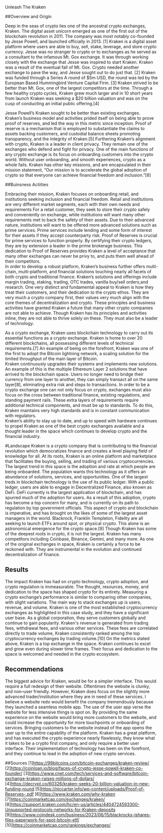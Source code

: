 Unleash The Kraken

##Overview and Origin

Deep in the seas of crypto lies one of the ancestral crypto exchanges, Kraken.  The digital asset unicorn emerged as one of the first  out of the blockchain revolution in 2011.  The company was most notably co-founded by Jesse Powell, and launched officially in 2013. [1] Kraken is a digital asset platform where users are able to buy, sell, stake, leverage, and store crypto currency.
Jesse was no stranger to crypto or to exchanges as he served as a consultant to the infamous Mt. Gox exchange.  It was through working closely with the exchange that Jesse was inspired to start Kraken.  Kraken was a result of the eventual fall of Mt. Gox.  Crypto needed another exchange to pave the way, and Jesse sought out to do just that. [2]
Kraken was funded through a Series A round of $5m USD, the round was led by the European Based Hummingbird Venture Capital Firm. [3]  Kraken strived to be better than Mt. Gox, one of the largest competitors at the time.  Through a few healthy crypto cycles, Kraken grew much larger and in 10 short years from  launch Kraken was seeking a $20 billion valuation and was on the cusp of conducting an initial public offering.[4]

Jesse Powell’s Kraken sought to be better than existing exchanges.  Kraken’s business model and activities prided itself on being able to prove proof of reserves, and  led the way in this metric since inception.  Proof of reserve is a mechanism that is employed to substantiate the claims to assets backing customers, and custodial balance sheets promoting transparency, and the integrity of Kraken.[5]  Furthering Kraken’s alignment with crypto, Kraken is a leader in client privacy.  They remain one of the exchanges who defend and fight for privacy. 
One of the main functions of any crypto exchange is its focus on onboarding customers into the crypto world.  Without user onboarding, and smooth experiences, crypto as a whole fails.  Kraken has other key missions, and are encapsulated in their mission statement, “Our mission is to accelerate the global adoption of crypto so that everyone can achieve financial freedom and inclusion.”[6]

##Buinsness Actiities

Embracing their mission, Kraken focuses on onboarding retail, and institutions seeking inclusion and financial freedom.  Retail and institutions are very different market segments, each with their own needs and requirements  For a retail customer, they seek to store their crypto safely and conveniently on exchange, while institutions  will want many other requirements met to back the safety of their assets.  Due to their advanced nature, institutions will want to be offered more advanced solutions such as prime services.  Prime services include lending and some form of interest for their assets if they accept counterparty risk.  Proof of Reserves is crucial for prime services to function properly.  By certifying their crypto ledgers, they are by extension a leader in the prime brokerage business.  This dedication to Proof of Reserves provides Kraken a level of acceptance that many other exchanges can never be privy to, and puts them well ahead of their competitors.    
In order to develop a robust platform, Kraken’s business further  offers multi-chain, multi-platform, and financial solutions touching nearly all facets of both crypto and traditional finance.  Kraken’s solutions and offerings include margin trading, staking, trading, OTC trades, vanilla buy/sell orders,and research.  One very distinct and fundamental appeal to Kraken is how they treat their customers, and their dedication to the crypto ethos.  They are very much a crypto company first, their values very much align with the core themes of decentralization and crypto.
These principles and business activities have granted Kraken a future that many other crypto companies are not able to achieve.  Though Kraken has its principles and activities inline, they are not able to thrive solely on these.  They must also be a leader of technology.

As a crypto exchange, Kraken uses blockchain technology to carry out its essential functions as a crypto exchange.  Kraken is home to over 20 different blockchains, all possessing different levels of technical requirements.[7] An example of being on the forefront, Kraken was one of the first to adopt the Bitcoin lightning network, a scaling solution for the limited throughput of the main layer of Bitcoin.  
Kraken continuously  upgrades their systems and  implements new solutions.  An example of this is the multiple Ethereum Layer 2 solutions that have arrived to the blockchain space.  Users no longer need to bridge their currency from one layer to another, they can simply transact all on the same layer[8], eliminating extra risk and steps to transactions.
In order to be a crypto exchange one can not only focus on crypto, exchanges must also focus on the cross between traditional finance, existing regulations, and standing payment rails.  These extra layers of requirements require additional technical components, and must be up to standards.  To do this, Kraken maintains very high standards and is in constant communication with regulators.    
Kraken’s ability to stay up to date, and up to speed with hardware continues to propel Kraken as one of the best crypto exchanges available and a thought leader in the space which continues to develop crypto and the financial industry.

#Landscape
Kraken is a crypto company that is contributing to the financial revolution which democratizes finance and creates a level playing field of knowledge for all.  At its roots, Kraken is an online platform and marketplace that facilitates the buying, selling, and trading of various cryptocurrencies. 
The largest trend in this space is the adoption and rate at which people are being onboarded.  The population wants this technology as it offers an abundance of solutions, services, and opportunities.
	One of the largest treds in blockchain technology is the use of its public ledger.  With a public ledger, users are able to engage in Decentralized Finance, also known as DeFi. DeFi currently is the largest application of blockchain, and has spurred much of the adoption for users.
As a result of this adoption, crypto has become a top concern for many, and is currently on its path to regulation by top government officials.  This aspect of crypto and blockchain is imperative, and has brought on the likes of some of the largest asset managers in the world.  Blackrock, Franklin Templeton, Fidelity are all seeking to launch ETFs around spot, or physical crypto.  This alone is an astronomical emergence for the crypto space.[9] 
	Though Kraken has some of the deepest roots in crypto, it is not the largest.  Kraken has many competitors including Coinbase, Binance, Gemini, and many more.  As one of the original exchanges in space, Kraken is certainly a force to be reckoned with.  They are instrumental in the evolution and continued decentralization of finance.

## Results

The impact Kraken has had on crypto technology, crypto adoption, and crypto regulation is immeasurable.  The thought, resources, money, and dedication to the space has shaped crypto for its entirety. 
Measuring a crypto exchange’s performance is similar to comparing other companies, with slight variations.  The main way to stack exchanges up is users, revenue, and volume.
Kraken is one of the most established cryptocurrency exchanges as highlighted in this case study, and they have a significant user base. As a global corporation, they serve customers globally and continue to gain popularity.  Kraken's revenue is generated from trading fees, withdrawal fees, and various other services.  These fees are correlated directly to trade volume, Kraken consistently ranked among the top cryptocurrency exchanges by trading volume.[10]
On the metrics stated above, Kraken is a top exchange in the space.  Kraken continues to excel and grow even during slower time frames.  Their focus and dedication to the space is welcomed and needed in the crypto ecosystem.


## Recommendations

The biggest advice for Kraken, would be for a simpler interface.  This would require a full redesign of their website.  Oftentimes the website is clunky, and non–user friendly.  However, Kraken does focus on the slightly more advanced trader/institution where they are in need of these services.
I believe a website redo would benefit the company tremendously because they launched a seamless mobile app.  The use of the user app verse the website for less intensive things is spot on.  By providing the same experience on the website would bring more customers to the website, and could increase the opportunity for more touchpoints or onboarding of services.
Bringing customers to the website instead of the app opens the user up to the entire capability of the platform.  Kraken has a great platform, and has executed the crypto experience nearly flawlessly, they know what it takes to be a crypto first company, and only require a better user interface.  Their implementation of technology has been on the forefront, and they continue to lead in the adoption of new crypto services.




##Sources
[1]https://99bitcoins.com/bitcoin-exchanges/kraken-review/
[2]https://coinloan.io/blog/faces-of-crypto-jesse-powell-kraken-co-founder/
[3[https://www.cnet.com/tech/services-and-software/bitcoin-exchange-kraken-raises-millions-of-dollars/ 
[4]https://decrypt.co/60326/kraken-seeks-20-billion-valuation-in-new-funding-round 
[5]https://niccarter.info/wp-content/uploads/Proof-of-Reserves-.pdf 
[6]https://www.kraken.com/why-kraken 
[7]https://coinmarketcap.com/exchanges/kraken/ 
[8]https://support.kraken.com/hc/en-us/articles/4404724593300-Unsupported-protocols-networks-for-Kraken-deposits 
[9]https://www.coindesk.com/business/2023/06/15/blackrocks-ishares-files-paperwork-for-spot-bitcoin-etf/
[10]https://coinmarketcap.com/rankings/exchanges/  


